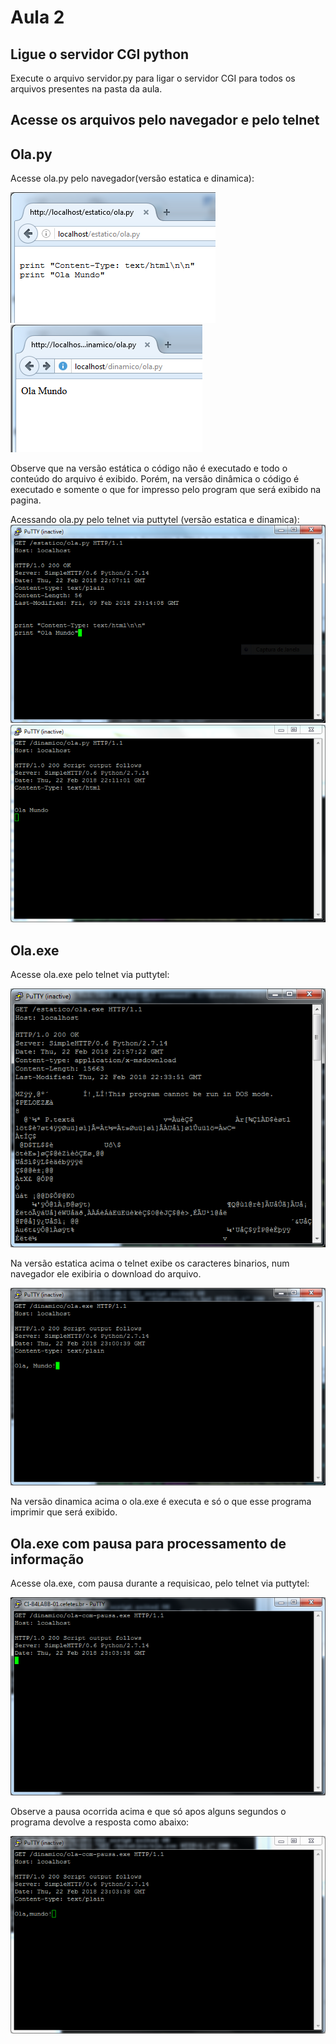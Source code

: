 # Aula 2

## Ligue o servidor CGI python

Execute o arquivo servidor.py para ligar o servidor CGI para todos os arquivos presentes na pasta da aula.

## Acesse os arquivos pelo navegador e pelo telnet

## Ola.py
Acesse ola.py pelo navegador(versão estatica e dinamica):

![firefox ola.py estatico](/aulas/img/putty-3.PNG)
![firefox ola.py dinamico](/aulas/img/putty-4.PNG)

Observe que na versão estática o código não é executado e todo o conteúdo do arquivo é exibido.
Porém, na versão dinâmica o código é executado e somente o que for impresso pelo program que será exibido na pagina.


Acessando ola.py pelo telnet via puttytel (versão estatica e dinamica):
![putty ola.py estatico](/aulas/img/putty-1.PNG)
![putty ola.py dinamico](/aulas/img/putty-2.PNG)

## Ola.exe
Acesse ola.exe pelo telnet via puttytel:

![a](/aulas/img/putty-5.PNG)

Na versão estatica acima o telnet exibe os caracteres binarios, num navegador ele exibiria o download do arquivo.

![a](/aulas/img/putty-6.PNG)

Na versão dinamica acima o ola.exe é executa e só o que esse programa imprimir que será exibido.

## Ola.exe com pausa para processamento de informação

Acesse ola.exe, com pausa durante a requisicao,  pelo telnet via puttytel:

![a](/aulas/img/putty-7.PNG)

Observe a pausa ocorrida acima e que só apos alguns segundos o programa devolve a resposta como abaixo:

![a](/aulas/img/putty-8.PNG)

